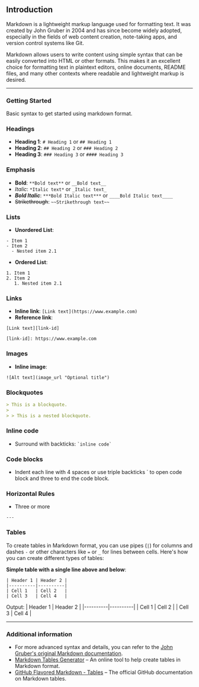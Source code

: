 ## Introduction

Markdown is a lightweight markup language used for formatting text. It was created by John Gruber in 2004 and has since become widely adopted, especially in the 
fields of web content creation, note-taking apps, and version control systems like Git.

Markdown allows users to write content using simple syntax that can be easily converted into HTML or other formats. This makes it an excellent choice for formatting 
text in plaintext editors, online documents, README files, and many other contexts where readable and lightweight markup is desired.

---

### Getting Started

Basic syntax to get started using markdown format.


### Headings

- **Heading 1**: `# Heading 1` or `## Heading 1`
- **Heading 2**: `## Heading 2` or `### Heading 2`
- **Heading 3**: `### Heading 3` or `#### Heading 3`

### Emphasis

- **Bold**: `**Bold text**` or `__Bold text__`
- *Italic*: `*Italic text*` or `_Italic text_`
- ***Bold Italic***: `***Bold Italic text***` or `____Bold Italic text____`
- ~~Strikethrough~~: `~~Strikethrough text~~`

### Lists

- **Unordered List**:
```
- Item 1
- Item 2
  - Nested item 2.1
```

- **Ordered List**:
```
1. Item 1
2. Item 2
   1. Nested item 2.1
```

### Links

- **Inline link**: `[Link text](https://www.example.com)`
- **Reference link**:
```
[Link text][link-id]

[link-id]: https://www.example.com
```

### Images

- **Inline image**:
```
![Alt text](image_url "Optional title")
```

### Blockquotes

```markdown
> This is a blockquote.
>
> > This is a nested blockquote.
```

### Inline code

- Surround with backticks: `` `inline code` ``

### Code blocks

- Indent each line with 4 spaces or use triple backticks ` to open code block and three to end the code block.

### Horizontal Rules

- Three or more
```
---
````

### Tables

To create tables in Markdown format, you can use pipes (`|`) for columns and dashes `-` or other characters like `=` or `_` for lines between cells. Here's how you 
can create different types of tables:

**Simple table with a single line above and below**:
```
| Header 1 | Header 2 |
|----------|----------|
| Cell 1   | Cell 2   |
| Cell 3   | Cell 4   |
```

Output:
| Header 1 | Header 2 |
|----------|----------|
| Cell 1   | Cell 2   |
| Cell 3   | Cell 4   |

---

###  Additional information

* For more advanced syntax and details, you can refer to the [John Gruber's original Markdown documentation](https://daringfireball.net/projects/markdown/syntax).
* [Markdown Tables Generator](https://www.tablesgenerator.com/markdown_tables) – An online tool to help create tables in Markdown format.
* [GitHub Flavored Markdown - Tables](https://github.github.com/gfm/#tables-extension-) – The official GitHub documentation on Markdown tables.

